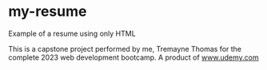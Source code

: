 # my-resume
Example of a resume using only HTML


This is a capstone project performed by me, Tremayne Thomas for the complete 2023 web development bootcamp. A product of www.udemy.com
